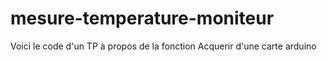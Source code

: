 # mesure-temperature-moniteur
Voici le code d'un TP à propos de la fonction Acquerir d'une carte arduino 

